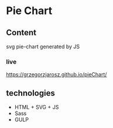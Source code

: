 # Pie Chart

## Content

svg pie-chart generated by JS

### live

https://grzegorzjarosz.github.io/pieChart/

## technologies

* HTML + SVG + JS
* Sass
* GULP
